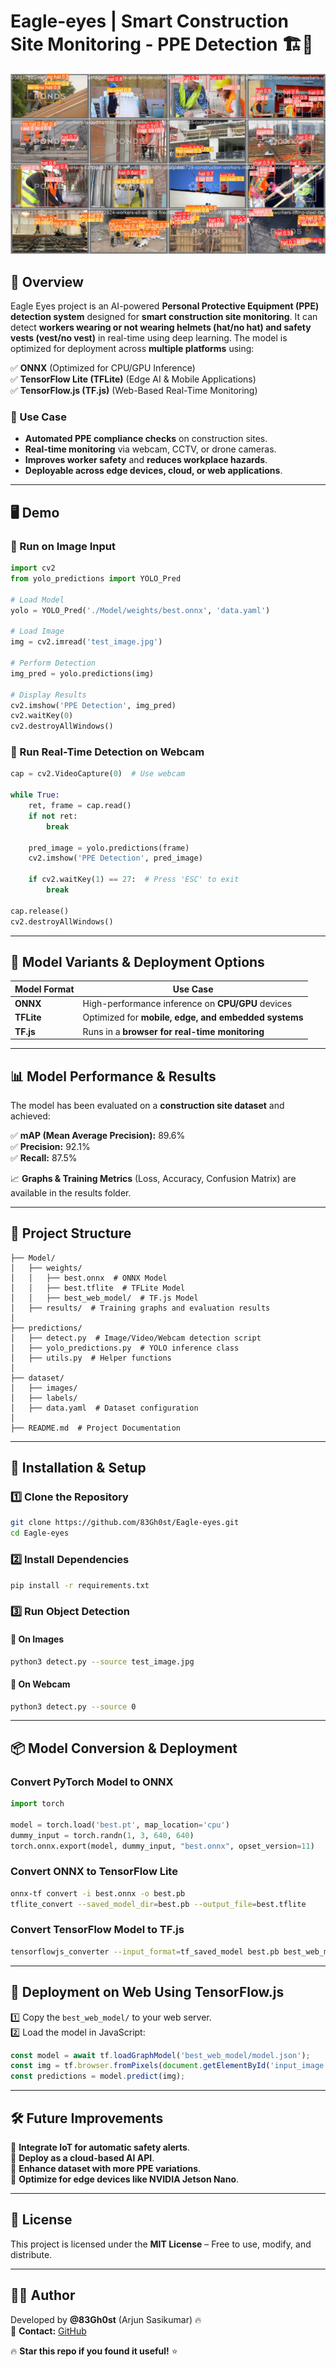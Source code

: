
#    Eagle-eyes | Smart Construction Site Monitoring - PPE Detection 🏗️🦺  

![Smart Construction Monitoring](https://github.com/83Gh0st/Eagle-eyes/blob/main/predictions/Model/val_batch1_pred.jpg?raw=true)  

## **📌 Overview**  
Eagle Eyes project is an AI-powered **Personal Protective Equipment (PPE) detection system** designed for **smart construction site monitoring**. It can detect **workers wearing or not wearing helmets (hat/no hat) and safety vests (vest/no vest)** in real-time using deep learning. The model is optimized for deployment across **multiple platforms** using:  

✅ **ONNX** (Optimized for CPU/GPU Inference)  
✅ **TensorFlow Lite (TFLite)** (Edge AI & Mobile Applications)  
✅ **TensorFlow.js (TF.js)** (Web-Based Real-Time Monitoring)  

### **🔹 Use Case**
- **Automated PPE compliance checks** on construction sites.  
- **Real-time monitoring** via webcam, CCTV, or drone cameras.  
- **Improves worker safety** and **reduces workplace hazards**.  
- **Deployable across edge devices, cloud, or web applications**.  

---

## **🖥️ Demo**
### **📌 Run on Image Input**
```python
import cv2
from yolo_predictions import YOLO_Pred

# Load Model
yolo = YOLO_Pred('./Model/weights/best.onnx', 'data.yaml')

# Load Image
img = cv2.imread('test_image.jpg')

# Perform Detection
img_pred = yolo.predictions(img)

# Display Results
cv2.imshow('PPE Detection', img_pred)
cv2.waitKey(0)
cv2.destroyAllWindows()
```

### **📌 Run Real-Time Detection on Webcam**
```python
cap = cv2.VideoCapture(0)  # Use webcam

while True:
    ret, frame = cap.read()
    if not ret:
        break

    pred_image = yolo.predictions(frame)
    cv2.imshow('PPE Detection', pred_image)

    if cv2.waitKey(1) == 27:  # Press 'ESC' to exit
        break

cap.release()
cv2.destroyAllWindows()
```

---

## **🔧 Model Variants & Deployment Options**
| Model Format | Use Case |  
|-------------|----------|  
| **ONNX** | High-performance inference on **CPU/GPU** devices |  
| **TFLite** | Optimized for **mobile, edge, and embedded systems** |  
| **TF.js** | Runs in a **browser for real-time monitoring** |  

---

## **📊 Model Performance & Results**  
The model has been evaluated on a **construction site dataset** and achieved:  

✅ **mAP (Mean Average Precision):** 89.6%  
✅ **Precision:** 92.1%  
✅ **Recall:** 87.5%  

📈 **Graphs & Training Metrics** (Loss, Accuracy, Confusion Matrix) are available in the results folder.

---

## **📂 Project Structure**
```
├── Model/
│   ├── weights/
│   │   ├── best.onnx  # ONNX Model
│   │   ├── best.tflite  # TFLite Model
│   │   ├── best_web_model/  # TF.js Model
│   ├── results/  # Training graphs and evaluation results
│
├── predictions/
│   ├── detect.py  # Image/Video/Webcam detection script
│   ├── yolo_predictions.py  # YOLO inference class
│   ├── utils.py  # Helper functions
│
├── dataset/
│   ├── images/
│   ├── labels/
│   ├── data.yaml  # Dataset configuration
│
├── README.md  # Project Documentation
```

---

## **🚀 Installation & Setup**
### **1️⃣ Clone the Repository**
```bash
git clone https://github.com/83Gh0st/Eagle-eyes.git
cd Eagle-eyes
```

### **2️⃣ Install Dependencies**
```bash
pip install -r requirements.txt
```

### **3️⃣ Run Object Detection**
#### **🔹 On Images**
```bash
python3 detect.py --source test_image.jpg
```
#### **🔹 On Webcam**
```bash
python3 detect.py --source 0
```

---

## **📦 Model Conversion & Deployment**
### **Convert PyTorch Model to ONNX**
```python
import torch

model = torch.load('best.pt', map_location='cpu')
dummy_input = torch.randn(1, 3, 640, 640)
torch.onnx.export(model, dummy_input, "best.onnx", opset_version=11)
```

### **Convert ONNX to TensorFlow Lite**
```bash
onnx-tf convert -i best.onnx -o best.pb
tflite_convert --saved_model_dir=best.pb --output_file=best.tflite
```

### **Convert TensorFlow Model to TF.js**
```bash
tensorflowjs_converter --input_format=tf_saved_model best.pb best_web_model/
```

---

## **📌 Deployment on Web Using TensorFlow.js**
1️⃣ Copy the `best_web_model/` to your web server.  
2️⃣ Load the model in JavaScript:  
```js
const model = await tf.loadGraphModel('best_web_model/model.json');
const img = tf.browser.fromPixels(document.getElementById('input_image'));
const predictions = model.predict(img);
```

---

## **🛠️ Future Improvements**
🔹 **Integrate IoT for automatic safety alerts**.  
🔹 **Deploy as a cloud-based AI API**.  
🔹 **Enhance dataset with more PPE variations**.  
🔹 **Optimize for edge devices like NVIDIA Jetson Nano**.  

---

## **📜 License**
This project is licensed under the **MIT License** – Free to use, modify, and distribute.  

---

## **👨‍💻 Author**
Developed by **@83Gh0st** (Arjun Sasikumar) 🔥  
💬 **Contact:** [GitHub](https://github.com/83Gh0st)  

🔥 **Star this repo if you found it useful!** ⭐  
